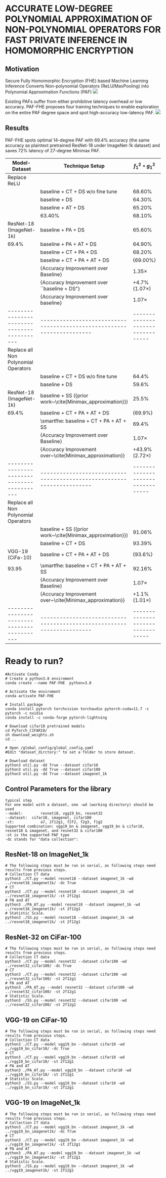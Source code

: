 # ACCURATE LOW-DEGREE POLYNOMIAL APPROXIMATION OF NON-POLYNOMIAL OPERATORS FOR FAST PRIVATE INFERENCE IN HOMOMORPHIC ENCRYPTION
## Motivation
Secure Fully Homomorphic Encryption (FHE) based Machine Learning Inference Converts Non-polynomial Operators (ReLU/MaxPooling) into Polynomial Approximation Functions (PAF)
![](image/secure_ML_inference.png)

Existing PAFs suffer from either prohibitive latency overhead or low accuracy. PAF-FHE proposes four training techniques to enable exploration on the entire PAF degree space and spot high-accuracy low-latency PAF.
![](image/RelatedWork.png)

## Results
PAF-FHE spots optimal 14-degree PAF with 69.4% accuracy (the same accuracy as plaintext pretrained ResNet-18 under ImageNet-1k dataset) and saves 72% latency of 27-degree Minimax PAF.

| Model-Dataset                             | Technique Setup                                                      | $f_1^2 \circ g_1^2$             | \alpha=7                        | $f_2\circ g_3$                  | $f_2\circ g_2$                  | $f_1\circ g_2$                  |
|-------------------------------------------|----------------------------------------------------------------------|---------------------------------|---------------------------------|---------------------------------|---------------------------------|---------------------------------|
|           Replace ReLU  |
|                                           | baseline + CT + DS w/o fine tune                                     | 68.60\%                         | 67.70\%                         | 67.00\%                         | 66.50\%                         | 61.70\%                         |
|                                           | baseline + DS                                                        | 64.30\%                         | 66.70\%                         | 64.20\%                         | 58.30\%                         | 53.10\%                         |
|                                           | baseline + AT + DS                                                   | 65.20\%                         | 68.30\%                         | 63.70\%                         | 60.50\%                         | 52.00\%                         |
|                                           | 63.40\%                                                              | 68.10\%                         | 63.30\%                         | 57.60\%                         | 49.50\%                         |
|        ResNet-18 (ImageNet-1k)              | baseline + PA + DS                                                   | 65.60\%                         | {68.40\%}                | 64.60\%                         | 60.20\%                         | 52.60\%                         |
|                 69.4%                     | baseline + PA + AT + DS                                              | 64.90\%                         | 67.40\%                         | 64.60\%                         | 56.50\%                         | 47.10\%                         |
|                                           | baseline + CT + PA + DS                                              | 68.20\%                         | 67.00\%                         | {67.60\%}                | 65.90\%                         | 60.80\%                         |
|                                           | baseline + CT + PA + AT + DS                                         | {69.00\%}                | 68.10\%                         | 61.40\%                         | {66.50\%}                | {63.10\%}                |
|                                           | {Accuracy Improvement over Baseline}                     | 1.35$\times$                    | 1.06$\times$                    | 1.37$\times$                    | 2.08$\times$                    | 3.39$\times$                    |
|                                           | {Accuracy Improvement over ``baseline + DS"}             | +4.7\%(1.07$\times$)            | +1.7\%(1.03$\times$)            | +3.4\%(1.05$\times$)            | +8.2\%(1.14$\times$)            | +10\%(1.19$\times$)             |
|                                           | {Accuracy Improvement over baseline}                     | 1.07$\times$                    | 1.03$\times$                    | 1.05$\times$                    | 1.14$\times$                    | 1.19$\times$                    |
|-------------------------------------------|----------------------------------------------------------------------|---------------------------------|---------------------------------|---------------------------------|---------------------------------|---------------------------------|
| Replace all Non Polynomial Operators      |
|                                           | baseline + CT + DS w/o fine tune                                     | 64.4\%                          | 59.4\%                          | 40.9\%                          | 33.1\%                          | 13.3\%                          |
|                                           | baseline + DS                                                        | 59.6\%                          | 66.2\%                          | 62\%                            | 49\%                            | 37\%                            |
|        ResNet-18 (ImageNet-1k)            | baseline + SS ({prior work~\cite{Minimax_approximation}})     | 25.5\%                          | 47.1\%                          | 23\%                            | 4.2\%                           | 0\%                             |
|                 69.4%                          | baseline + CT + PA + AT + DS                                         | {69.9\%}                 | {68\%}                   | {65.7\%}                 | {64.1\%}                 | {57.8}\%                 |
|                                           | \smartfhe: baseline + CT + PA + AT + SS                              |69.4\%  |67\%    |65.3\%  |57.3\%  |6.5\%   |
|                                           | {Accuracy Improvement over Baseline}                     | 1.07$\times$                    | 1.22$\times$                    | 1.27$\times$                    | 1.79$\times$                    | 0.22$\times$                    |
|                                           | {Accuracy Improvement over~\cite{Minimax_approximation}} | +43.9\%(2.72$\times$)           | +19.9\%(1.42$\times$)           | +42.3\%(2.84$\times$)           | +53.1\%(13.64$\times$)          | +6.5\%(\infty)                  |
|-------------------------------------------|----------------------------------------------------------------------|---------------------------------|---------------------------------|---------------------------------|---------------------------------|---------------------------------|
| Replace all Non Polynomial Operators      |
|                                           | baseline + SS ({prior work~\cite{Minimax_approximation}})     | 91.06\%                         | 81.35\%                         | 76.58\%                         | 58.11\%                         | 43.84\%                         |
|                                           | baseline + CT + DS                                                   | 93.39\%                         | 93.6\%                          | 93.3\%                          | {92.4\%}                 | {91.53\%}                |
|         VGG-19 (CiFa-10)                  | baseline + CT + PA + AT + DS                                         | {93.6\%}                 | {93.81\%}                | {93.59\%}                | 91.49\%                         | 91.51\%                         |
|                93.95                      | \smartfhe: baseline + CT + PA + AT + SS                              |92.16\% |92.62\% |91.51\% |88.45\% |76.93\% |
|                                           | {Accuracy Improvement over Baseline}                     | 1.07$\times$                    | 1.22$\times$                    | 1.27$\times$                    | 1.79$\times$                    | 0.22$\times$                    |
|                                           | {Accuracy Improvement over~\cite{Minimax_approximation}} | +1.1\%(1.01$\times$)            | +11.27\%(1.14$\times$)          | +14.93\%(1.2$\times$)           | +30.34\%(1.52$\times$)          | +33.09\%(1.75$\times$)          |
|-------------------------------------------|----------------------------------------------------------------------|---------------------------------|---------------------------------|---------------------------------|---------------------------------|---------------------------------|



# Ready to run?
```
#Activate Conda
# Create a python3.8 enviroment
conda create --name PAF-FHE  python=3.8

# Activate the enviroment
conda activate PAF-FHE

# Install package
conda install pytorch torchvision torchaudio pytorch-cuda=11.7 -c pytorch -c nvidia
conda install -c conda-forge pytorch-lightning

# Download cifar10 pretrained models
cd PyTorch_CIFAR10/
sh download_weights.sh 
cd ..

# Open /global_config/global_config.yaml
#Edit "dataset_dirctory:" to set a folder to store dataset.

# Download dataset
python3 util.py -dd True --dataset cifar10
python3 util.py -dd True --dataset cifar100
python3 util.py -dd True --dataset imagenet_1k
```


## Control Parameters for the library
```
typical step
For one model with a dataset, one -wd (working directory) should be used
--model: 		resnet18, vgg19_bn, resnet32
--dataset: 	cifar10, imagenet, cifar100
-st: 			a7, 2f12g1, f2f2, f2g3, f1g2
Supported combination: vgg19_bn & imagenet, vgg19_bn & cifar10, resnet18 & imagenet, and resnet32 & cifar100
-st is the supported PAF type
-dc stands for "data collection": 
```

## ResNet-18 on ImageNet_1k
```
# The following steps must be run in serial, as following steps need results from previous steps.
# Collection CT data
python3 ./CT.py --model resnet18 --dataset imagenet_1k -wd ../resnet18_imagenet1k/ -dc True
# CT
python3 ./CT.py --model resnet18 --dataset imagenet_1k -wd ../resnet18_imagenet1k/ -st 2f12g1
# PA and AT
python3 ./PA_AT.py --model resnet18 --dataset imagenet_1k -wd ../resnet18_imagenet1k/ -st 2f12g1
# Statistic Scale.
python3 ./SS.py --model resnet18 --dataset imagenet_1k -wd ../resnet18_imagenet1k/ -st 2f12g1
```
## ResNet-32 on CiFar-100
```
# The following steps must be run in serial, as following steps need results from previous steps.
# Collection CT data
python3 ./CT.py --model resnet32 --dataset cifar100 -wd ../resnet32_cifar100/ -dc True
# CT
python3 ./CT.py --model resnet32 --dataset cifar100 -wd ../resnet32_cifar100/ -st 2f12g1
# PA and AT
python3 ./PA_AT.py --model resnet32 --dataset cifar100 -wd ../resnet32_cifar100/ -st 2f12g1
# Statistic Scale.
python3 ./SS.py --model resnet32 --dataset cifar100 -wd ../resnet32_cifar100/ -st 2f12g1
```

## VGG-19 on CiFar-10
```
# The following steps must be run in serial, as following steps need results from previous steps.
# Collection CT data
python3 ./CT.py --model vgg19_bn --dataset cifar10 -wd ../vgg19_bn_cifar10/ -dc True
# CT
python3 ./CT.py --model vgg19_bn --dataset cifar10 -wd ../vgg19_bn_cifar10/ -st 2f12g1
# PA and AT
python3 ./PA_AT.py --model vgg19_bn --dataset cifar10 -wd ../vgg19_bn_cifar10/ -st 2f12g1
# Statistic Scale.
python3 ./SS.py --model vgg19_bn --dataset cifar10 -wd ../vgg19_bn_cifar10/ -st 2f12g1
```

## VGG-19 on ImageNet_1k
```
# The following steps must be run in serial, as following steps need results from previous steps.
# Collection CT data
python3 ./CT.py --model vgg19_bn --dataset imagenet_1k -wd ../vgg19_bn_imagenet1k/ -dc True
# CT
python3 ./CT.py --model vgg19_bn --dataset imagenet_1k -wd ../vgg19_bn_imagenet1k/ -st 2f12g1
# PA and AT
python3 ./PA_AT.py --model vgg19_bn --dataset imagenet_1k -wd ../vgg19_bn_imagenet1k/ -st 2f12g1
# Statistic Scale.
python3 ./SS.py --model vgg19_bn --dataset imagenet_1k -wd ../vgg19_imagenet1k/ -st 2f12g1
```
